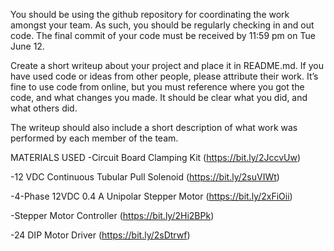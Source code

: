 You should be using the github repository for coordinating the work amongst your team. As such, you should be regularly checking in and out code. The final commit of your code must be received by 11:59 pm on Tue June 12.

Create a short writeup about your project and place it in README.md. If you have used code or ideas from other people, please attribute their work. It’s fine to use code from online, but you must reference where you got the code, and what changes you made. It should be clear what you did, and what others did.

The writeup should also include a short description of what work was performed by each member of the team.

MATERIALS USED
-Circuit Board Clamping Kit (https://bit.ly/2JccvUw)

-12 VDC Continuous Tubular Pull Solenoid (https://bit.ly/2suVIWt)

-4-Phase 12VDC 0.4 A Unipolar Stepper Motor (https://bit.ly/2xFiOii)

-Stepper Motor Controller (https://bit.ly/2Hi2BPk)

-24 DIP Motor Driver (https://bit.ly/2sDtrwf)
